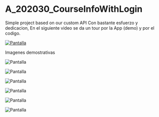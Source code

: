 # A_202030_CourseInfoWithLogin

Simple project based on our custom API
Con bastante esfuerzo y dedicacion,
En el siguiente video se da un tour por la App (demo) y por el codigo.

[![Pantalla](https://img.youtube.com/vi/JYwGHLF5zsw/0.jpg)](https://youtu.be/JYwGHLF5zsw)

Imagenes demostrativas

![Pantalla](Screen/1.PNG)

![Pantalla](Screen/2.PNG)

![Pantalla](Screen/3.PNG)

![Pantalla](Screen/4.PNG)

![Pantalla](Screen/5.PNG)

![Pantalla](Screen/6.PNG)
